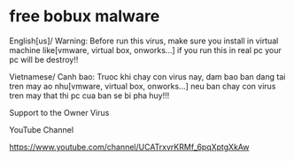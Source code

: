 # free bobux malware
English[us]/  Warning:
Before run this virus, make sure you install in virtual machine like[vmware, virtual box,
onworks...] if you run this in real pc your pc will be destroy!!

Vietnamese/  Canh bao:
Truoc khi chay con virus nay, dam bao ban dang tai tren may ao nhu[vmware, virtual box,
onworks...] neu ban chay con virus tren may that thi pc cua ban se bi pha huy!!!

Support to the Owner Virus

YouTube Channel

https://www.youtube.com/channel/UCATrxvrKRMf_6pqXptgXkAw
